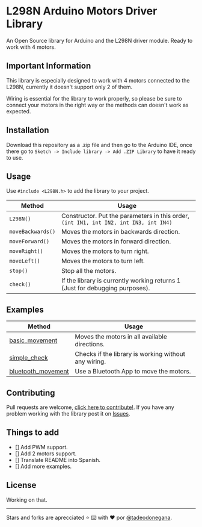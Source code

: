 # L298N Arduino Motors Driver Library

An Open Source library for Arduino and the L298N driver module. Ready to work with 4 motors.

## Important Information

This library is especially designed to work with 4 motors connected to the L298N, currently it doesn't support only 2 of them.

Wiring is essential for the library to work properly, so please be sure to connect your motors in the right way or the methods can doesn't work as expected.

## Installation

Download this repository as a .zip file and then go to the Arduino IDE, once there go to `Sketch -> Include library -> Add .ZIP Library` to have it ready to use.


## Usage

Use `#include <L298N.h>` to add the library to your project.

| Method | Usage |
| --- | --- |
| `L298N()` | Constructor. Put the parameters in this order, `(int IN1, int IN2, int IN3, int IN4)` |
| `moveBackwards()` | Moves the motors in backwards direction. |
| `moveForward()` | Moves the motors in forward direction. |
| `moveRight()` | Moves the motors to turn right. |
| `moveLeft()` | Moves the motors to turn left. |
| `stop()` | Stop all the motors. |
| `check()` | If the library is currently working returns 1 (Just for debugging purposes). |

## Examples

| Method | Usage |
| --- | --- |
| [basic_movement](https://github.com/imTDB/Arduino-L298N/tree/master/examples/basic_movement) | Moves the motors in all available directions. |
| [simple_check](https://github.com/imTDB/Arduino-L298N/tree/master/examples/bluetooth_movement) | Checks if the library is working without any wiring. |
| [bluetooth_movement](https://github.com/imTDB/Arduino-L298N/tree/master/examples/simple_check) | Use a Bluetooth App to move the motors. |


## Contributing

Pull requests are welcome, [click here to contribute!](https://github.com/imTDB/Arduino-L298N/pulls).
If you have any problem working with the library post it on [Issues](https://github.com/imTDB/Arduino-L298N/issues).

## Things to add

- [] Add PWM support.
- [] Add 2 motors support.
- [] Translate README into Spanish.
- [] Add more examples.


## License

Working on that.

---
Stars and forks are aprecciated :star:
⌨️ with ❤️ por [@tadeodonegana](https://twitter.com/tadeodonegana).